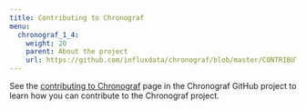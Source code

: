 ```yaml
---
title: Contributing to Chronograf
menu:
  chronograf_1_4:
    weight: 20
    parent: About the project
    url: https://github.com/influxdata/chronograf/blob/master/CONTRIBUTING.md
---
```


See the [contributing to Chronograf](https://github.com/influxdata/chronograf/blob/master/CONTRIBUTING.md) page in the Chronograf GitHub project to learn how you can contribute to the Chronograf project.
